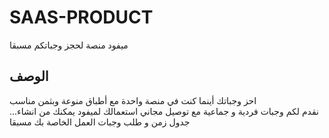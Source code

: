   # SAAS-PRODUCT
ميفود منصة لحجز وجباتكم مسبقا
 ## الوصف
  احز وجباتك أينما كنت في منصة واحدة
مع أطباق منوعة وبثمن مناسب   
...نقدم لكم وجبات فردية و جماعية مع توصيل مجاني
استعمالك لميفود يمكنك من انشاء جدول زمن و طلب وجبات العمل الخاصة بك مسبقا
